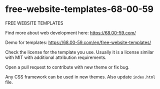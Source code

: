 # free-website-templates-68-00-59

FREE WEBSITE TEMPLATES

Find more about web development here: https://68.00-59.com/

Demo for templates: https://68.00-59.com/en/free-website-templates/

Check the license for the template you use. Usually it is a license similar with MIT with additional attribution requirements.

Open a pull request to contribute with new theme or fix bug. 

Any CSS framework can be used in new themes. Also update `index.html` file.
